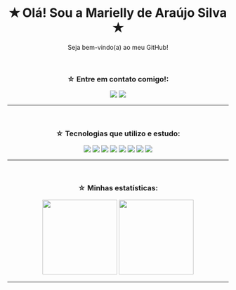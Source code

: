 <h1 align="center">✭ Olá! Sou a Marielly de Araújo Silva ✭</h1>

<p align="center">
  Seja bem-vindo(a) ao meu GitHub!  
</p>

<br>

<h3 align="center">☆ Entre em contato comigo!:</h3>
<p align="center">
  <a href = "mailto:marielly.araujosilv@gmail.com"><img src="https://img.shields.io/badge/-Gmail-A31D1D?style=for-the-badge&logo=gmail&logoColor=white" target="_blank"></a>
  <a href="https://www.linkedin.com/in/marielly-de-ara%C3%BAjo-silva-2909a9299/" target="_blank"><img src="https://img.shields.io/badge/-LinkedIn-D84040?style=for-the-badge&logo=linkedin&logoColor=white" target="_blank"></a>
</p>

---

<br>
<h3 align="center">☆ Tecnologias que utilizo e estudo:</h3>

<p align="center">
  <img src="https://img.shields.io/badge/C%23-B03052?style=for-the-badge&logo=c-sharp&logoColor=white" />
  <img src="https://img.shields.io/badge/Java-D76C82?style=for-the-badge&logo=java&logoColor=white" />
  <img src="https://img.shields.io/badge/Python-F16767?style=for-the-badge&logo=python&logoColor=white" />
  <img src="https://img.shields.io/badge/JavaScript-D84040?style=for-the-badge&logo=javascript&logoColor=white" />
  <img src="https://img.shields.io/badge/CSS3-A31D1D?style=for-the-badge&logo=css3&logoColor=white" />
  <img src="https://img.shields.io/badge/Salesforce-BE5985?style=for-the-badge&logo=salesforce&logoColor=white" />
  <img src="https://img.shields.io/badge/VS%20Code-D76C82?style=for-the-badge&logo=visual-studio-code&logoColor=white" />
  <img src="https://img.shields.io/badge/Git-F16767?style=for-the-badge&logo=git&logoColor=white" />
</p>

---

<br>
<h3 align="center">☆ Minhas estatísticas:</h3>

<p align="center">
  <img height="170em" src="https://github-readme-stats.vercel.app/api?username=mariellyaraujo&show_icons=true&theme=tokyonight&title_color=D76C82&icon_color=D76C82&text_color=ffffff&bg_color=0d1117" />
  <img height="170em" src="https://github-readme-stats.vercel.app/api/top-langs/?username=mariellyaraujo&layout=compact&theme=tokyonight&title_color=D76C82&text_color=ffffff&bg_color=0d1117"/>
</p>

---
